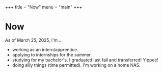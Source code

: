 +++
title = "Now"
menu = "main"
+++

# Now

As of March 25, 2025, I'm...

- working as an intern/apprentice.
- applying to internships for the summer.
- studying for my bachelor's. I graduated last fall and transferred! Yippee!
- doing silly things (time permitted). I'm working on a home NAS.